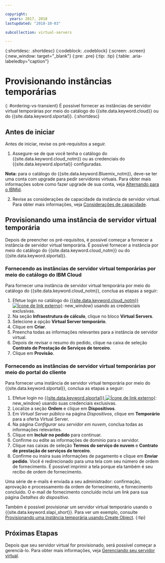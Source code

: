 ```yaml
---

copyright:
  years: 2017, 2018
lastupdated: "2018-10-03"

subcollection: virtual-servers

---
```


{:shortdesc: .shortdesc}
{:codeblock: .codeblock}
{:screen: .screen}
{:new_window: target="_blank"}
{:pre: .pre}
{:tip: .tip}
{:table: .aria-labeledby="caption"}

# Provisionando instâncias temporárias
{: #ordering-vs-transient}
É possível fornecer as instâncias de servidor virtual temporárias por meio do catálogo do {{site.data.keyword.cloud}} ou do {{site.data.keyword.slportal}}.
{:shortdesc}

## Antes de iniciar
Antes de iniciar, revise os pré-requisitos a seguir.

  1. Assegure-se de que você tenha o catálogo do {{site.data.keyword.cloud_notm}} ou as credenciais do {{site.data.keyword.slportal}} configuradas.

  **Nota:** para o catálogo do {{site.data.keyword.Bluemix_notm}}, deve-se ter uma conta com upgrade para pedir servidores virtuais. Para obter mais informações sobre como fazer upgrade de sua conta, veja [Alternando para o IBMid](/docs/account?topic=account-unifyingaccounts#unifyingaccounts).

  2. Revise as considerações de capacidade da instância de servidor virtual. Para obter mais informações, veja [Considerações de capacidade](/docs/vsi?topic=virtual-servers-capacity-considerations).

## Provisionando uma instância de servidor virtual temporária
Depois de preencher os pré-requisitos, é possível começar a fornecer a instância de servidor virtual temporária. É possível fornecer a instância por meio do catálogo do {{site.data.keyword.cloud_notm}} ou do {{site.data.keyword.slportal}}.

### Fornecendo as instâncias de servidor virtual temporárias por meio do catálogo do IBM Cloud
Para fornecer uma instância de servidor virtual temporária por meio do catálogo do {{site.data.keyword.cloud_notm}}, conclua as etapas a seguir:

  1. Efetue login no catálogo do [{{site.data.keyword.cloud_notm}}![Ícone de link externo](../icons/launch-glyph.svg "Ícone de link externo")](https://console.bluemix.net/catalog/){: new_window} usando as credenciais exclusivas.  
  2. Na seção **Infraestrutura de cálculo**, clique no bloco **Virtual Servers**.
  3. Selecione a opção **Virtual Server temporário**.
  4. Clique em **Criar**.
  5. Preencha todas as informações relevantes para a instância de servidor virtual.
  6. Depois de revisar o resumo do pedido, clique na caixa de seleção **Contrato de Prestação de Serviços de terceiro**.
  7. Clique em **Provisão**.

### Fornecendo as instâncias de servidor virtual temporárias por meio do portal do cliente
Para fornecer uma instância de servidor virtual temporária por meio do {{site.data.keyword.slportal}}, conclua as etapas a seguir:

  1. Efetue login no [{{site.data.keyword.slportal}} ![Ícone de link externo](../icons/launch-glyph.svg "Ícone de link externo")](https://control.softlayer.com/){: new_window} usando suas credenciais exclusivas.
  2. Localize a seção **Ordem** e clique em **Dispositivos**.
  3. Em *Virtual Server público* na página *Dispositivos*, clique em **Temporário** para a oferta Virtual Server.
  4. Na página *Configurar seu servidor em nuvem*, conclua todas as informações relevantes.
  5. Clique em **Incluir no pedido** para continuar.
  6. Confirme ou edite as informações de domínio para o servidor.
  7. Clique nas caixas de seleção **Termos do serviço de nuvem** e **Contrato de prestação de serviços de terceiro**.
  8. Confirme ou insira suas informações de pagamento e clique em **Enviar pedido**. Você é redirecionado para uma tela com seu número de ordem de fornecimento. É possível imprimir a tela porque ela também é seu recibo de ordem de fornecimento.

 Uma série de e-mails é enviada a seu administrador: confirmação, aprovação e processamento da ordem de fornecimento, e fornecimento concluído. O e-mail de fornecimento concluído inclui um link para sua página *Detalhes do dispositivo*.

Também é possível provisionar um servidor virtual temporário usando o {{site.data.keyword.slapi_short}}. Para ver um exemplo, consulte [Provisionando uma instância temporária usando Create Object](/docs/vsi?topic=virtual-servers-api-rest-public#api-rest-transient).
{:tip}

## Próximas Etapas
Depois que seu servidor virtual for provisionado, será possível começar a gerenciá-lo. Para obter mais informações, veja [Gerenciando seu servidor virtual](/docs/vsi?topic=virtual-servers-managing-virtual-servers).
